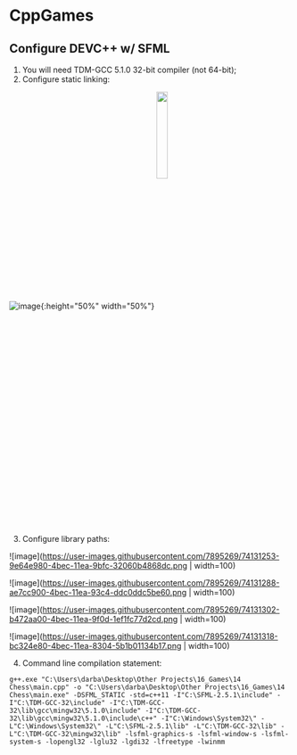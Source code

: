 # CppGames

## Configure DEVC++ w/ SFML
1. You will need TDM-GCC 5.1.0 32-bit compiler (not 64-bit);
2. Configure static linking:

![image](https://user-images.githubusercontent.com/7895269/74130864-c6078200-4beb-11ea-84cd-859496b3fefb.png){:height="50%" width="50%"}
<img src="https://user-images.githubusercontent.com/7895269/74130864-c6078200-4beb-11ea-84cd-859496b3fefb.png" align="middle" width="20%" height="20%"/>

3. Configure library paths:

![image](https://user-images.githubusercontent.com/7895269/74131253-9e64e980-4bec-11ea-9bfc-32060b4868dc.png | width=100)

![image](https://user-images.githubusercontent.com/7895269/74131288-ae7cc900-4bec-11ea-93c4-ddc0ddc5be60.png | width=100)

![image](https://user-images.githubusercontent.com/7895269/74131302-b472aa00-4bec-11ea-9f0d-1ef1fc77d2cd.png | width=100)

![image](https://user-images.githubusercontent.com/7895269/74131318-bc324e80-4bec-11ea-8304-5b1b01134b17.png | width=100)


4. Command line compilation statement: 

`g++.exe "C:\Users\darba\Desktop\Other Projects\16_Games\14 Chess\main.cpp" -o "C:\Users\darba\Desktop\Other Projects\16_Games\14 Chess\main.exe" -DSFML_STATIC -std=c++11 -I"C:\SFML-2.5.1\include" -I"C:\TDM-GCC-32\include" -I"C:\TDM-GCC-32\lib\gcc\mingw32\5.1.0\include" -I"C:\TDM-GCC-32\lib\gcc\mingw32\5.1.0\include\c++" -I"C:\Windows\System32\" -L"C:\Windows\System32\" -L"C:\SFML-2.5.1\lib" -L"C:\TDM-GCC-32\lib" -L"C:\TDM-GCC-32\mingw32\lib" -lsfml-graphics-s -lsfml-window-s -lsfml-system-s -lopengl32 -lglu32 -lgdi32 -lfreetype -lwinmm`
